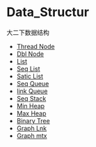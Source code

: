 # Data_Structur
大二下数据结构
- [Thread Node](https://github.com/zuti666/Data_Structur/tree/master/ThreadNode)
- [Dbl Node](https://github.com/zuti666/Data_Structur/tree/master/DblNode)
- [List](https://github.com/zuti666/Data_Structur/tree/master/List)
- [Seq List]()
- [Satic List](https://github.com/zuti666/Data_Structur/tree/master/SeqList)
- [Seq Queue](https://github.com/zuti666/Data_Structur/tree/master/SeqQueue)
- [link Queue](https://github.com/zuti666/Data_Structur/tree/master/LinkQueue)
- [Seq Stack](https://github.com/zuti666/Data_Structur/tree/master/SeqStack)
- [Min Heap](https://github.com/zuti666/Data_Structur/tree/master/MinHeap)
- [Max Heap](https://github.com/zuti666/Data_Structur/tree/master/MaxHeap)
- [Binary Tree](https://github.com/zuti666/Data_Structur/tree/master/BinaryTree)
- [Graph Lnk](https://github.com/zuti666/Data_Structur/tree/master/Graphlnk)
- [Graph mtx](https://github.com/zuti666/Data_Structur/tree/master/Graphmtx)
